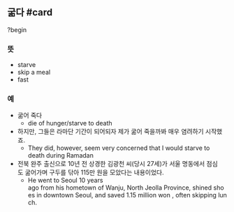 ## 굶다 #card
?begin
### 뜻
- starve
- skip a meal
- fast
### 예
- 굶어 죽다
	- die of hunger/starve to death
- 하지만, 그들은 라마단 기간이 되어되자 제가 굶어 죽을까봐 매우 염려하기 시작했죠.
	- They did, however, seem very concerned that I would starve to death during Ramadan
- 전북 완주 출신으로 10년 전 상경한 김광천 씨(당시 27세)가 서울 명동에서 점심도 굶어가며 구두를 닦아 115만 원을 모았다는 내용이었다.
	- He went to Seoul 10 years ago from his hometown of Wanju, North Jeolla Province, shined shoes in downtown Seoul, and saved 1.15 million won , often skipping lunch.
<!--SR:!2025-08-03,9,250-->
